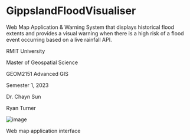 # GippslandFloodVisualiser
Web Map Application &amp; Warning System that displays historical flood extents and provides a visual warning when there is a high risk of a flood event occurring based on a live rainfall API.



RMIT University

Master of Geospatial Science


GEOM2151 Advanced GIS

Semester 1, 2023

Dr. Chayn Sun


Ryan Turner


![image](https://github.com/ryn-trnr/GippslandFloodVisualiser/assets/128788495/4ed4c043-3bb5-4827-b9b8-64fc459d5285)

Web map application interface
